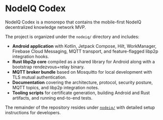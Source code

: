 # NodeIQ Codex

NodeIQ Codex is a monorepo that contains the mobile-first NodeIQ decentralized knowledge network MVP.

The project is organized under the `nodeiq/` directory and includes:

- **Android application** with Kotlin, Jetpack Compose, Hilt, WorkManager, Firebase Cloud Messaging, MQTT transport, and feature-flagged libp2p integration hooks.
- **Rust libp2p core** compiled as a shared library for Android along with a bootstrap rendezvous+relay binary.
- **MQTT broker bundle** based on Mosquitto for local development with TLS mutual authentication.
- **Documentation** covering the architecture, protocol, security posture, MQTT topics, and libp2p integration notes.
- **Tooling scripts** for certificate generation, building Android and Rust artifacts, and running end-to-end tests.

The remainder of the repository resides under [`nodeiq/`](nodeiq/README.md) with detailed setup instructions for developers.
